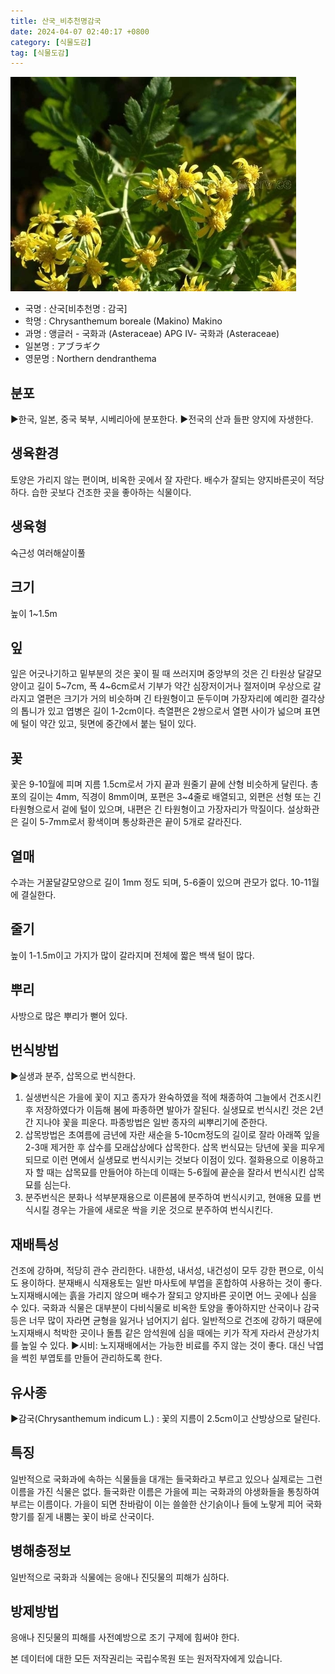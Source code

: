 ```yaml
---
title: 산국_비추천명감국
date: 2024-04-07 02:40:17 +0800
category: [식물도감]
tag: [식물도감]
---
```




![산국[비추천명 : 감국]](/assets/img/fileUpload/plants/basic/Compositae/Dendranthema/10443/1_th2.JPG)
- 국명 : 산국[비추천명 : 감국]
- 학명 : Chrysanthemum boreale (Makino) Makino
- 과명 : 앵글러 - 국화과 (Asteraceae) APG Ⅳ- 국화과 (Asteraceae)
- 일본명 : アブラギク
- 영문명 : Northern dendranthema


## 분포
▶한국, 일본, 중국 북부, 시베리아에 분포한다.
▶전국의 산과 들판 양지에 자생한다.
## 생육환경
토양은 가리지 않는 편이며, 비옥한 곳에서 잘 자란다. 배수가 잘되는 양지바른곳이 적당하다. 습한 곳보다 건조한 곳을 좋아하는 식물이다.
## 생육형
숙근성 여러해살이풀
## 크기
높이 1~1.5m
## 잎
잎은 어긋나기하고 밑부분의 것은 꽃이 필 때 쓰러지며 중앙부의 것은 긴 타원상 달걀모양이고 길이 5~7cm, 폭 4~6cm로서 기부가 약간 심장저이거나 절저이며 우상으로 갈라지고 열편은 크기가 거의 비슷하며 긴 타원형이고 둔두이며 가장자리에 예리한 결각상의 톱니가 있고 엽병은 길이 1-2cm이다. 측열편은 2쌍으로서 열편 사이가 넓으며 표면에 털이 약간 있고, 뒷면에 중간에서 붙는 털이 있다.
## 꽃
꽃은 9-10월에  피며 지름 1.5cm로서 가지 끝과 원줄기 끝에 산형 비슷하게 달린다. 총포의 길이는 4mm, 직경이 8mm이며, 포편은 3~4줄로 배열되고, 외편은 선형 또는 긴 타원형으로서 겉에 털이 있으며, 내편은 긴 타원형이고 가장자리가 막질이다. 설상화관은 길이 5-7mm로서 황색이며 통상화관은 끝이 5개로 갈라진다.
## 열매
수과는 거꿀달걀모양으로 길이 1mm 정도 되며, 5-6줄이 있으며 관모가 없다. 10-11월에 결실한다.
## 줄기
높이 1-1.5m이고 가지가 많이 갈라지며 전체에 짧은 백색 털이 많다.
## 뿌리
사방으로 많은 뿌리가 뻗어 있다.
## 번식방법
▶실생과 분주, 삽목으로 번식한다.
1. 실생번식은 가을에 꽃이 지고 종자가 완숙하였을 적에 채종하여 그늘에서 건조시킨 후 저장하였다가 이듬해 봄에 파종하면 발아가 잘된다. 실생묘로 번식시킨 것은 2년간 지나야 꽃을 피운다. 파종방법은 일반 종자의 씨뿌리기에 준한다.
2. 삽목방법은 초여름에 금년에 자란 새순을 5-10cm정도의 길이로 잘라 아래쪽 잎을 2-3매 제거한 후 삽수를 모래삽상에다 삽목한다. 삽목 번식묘는 당년에 꽃을 피우게 되므로 이런 면에서 실생묘로 번식시키는 것보다 이점이 있다. 절화용으로 이용하고자 할 때는 삽목묘를 만들어야 하는데 이때는 5-6월에 끝순을 잘라서 번식시킨 삽목묘를 심는다. 
3. 분주번식은 분화나 석부분재용으로 이른봄에 분주하여 번식시키고, 현애용 묘를 번식시킬 경우는 가을에 새로운 싹을 키운 것으로 분주하여 번식시킨다.
## 재배특성
건조에 강하며, 적당히 관수 관리한다. 내한성, 내서성, 내건성이 모두 강한 편으로, 이식도 용이하다. 분재배시 식재용토는 일반 마사토에 부엽을 혼합하여 사용하는 것이 좋다. 노지재배시에는 흙을 가리지 않으며 배수가 잘되고 양지바른 곳이면 어느 곳에나 심을 수 있다. 국화과 식물은 대부분이 다비식물로 비옥한 토양을 좋아하지만 산국이나 감국 등은 너무 많이 자라면 균형을 잃거나 넘어지기 쉽다. 일반적으로 건조에 강하기 때문에 노지재배시 척박한 곳이나 돌틈 같은 암석원에 심을 때에는 키가 작게 자라서 관상가치를 높일 수 있다.
▶시비: 노지재배에서는 가능한 비료를 주지 않는 것이 좋다. 대신 낙엽을 썩힌 부엽토를 만들어 관리하도록 한다.
## 유사종
▶감국(Chrysanthemum indicum L.) : 꽃의 지름이 2.5cm이고 산방상으로 달린다.
## 특징
일반적으로 국화과에 속하는 식물들을 대개는 들국화라고 부르고 있으나 실제로는 그런 이름을 가진 식물은 없다. 들국화란 이름은 가을에 피는 국화과의 야생화들을 통칭하여 부르는 이름이다. 가을이 되면 찬바람이 이는 쓸쓸한 산기슭이나 들에 노랗게 피어 국화향기를 짙게 내뿜는 꽃이 바로 산국이다.
## 병해충정보
일반적으로 국화과 식물에는 응애나 진딧물의 피해가 심하다.
## 방제방법
응애나 진딧물의 피해를 사전예방으로 조기 구제에 힘써야 한다.






본 데이터에 대한 모든 저작권리는 국립수목원 또는 원저작자에게 있습니다.
